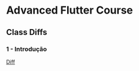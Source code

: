 # Advanced Flutter Course

## Class Diffs

### 1 - Introdução
[Diff](https://github.com/WaldsonFagundes/advanced_flutter/compare/4b66d89..4a1e6f9)


